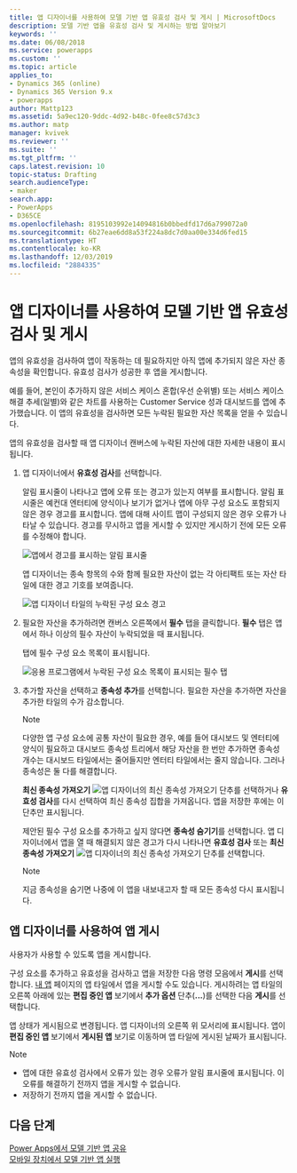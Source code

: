 ```yaml
---
title: 앱 디자이너를 사용하여 모델 기반 앱 유효성 검사 및 게시 | MicrosoftDocs
description: 모델 기반 앱을 유효성 검사 및 게시하는 방법 알아보기
keywords: ''
ms.date: 06/08/2018
ms.service: powerapps
ms.custom: ''
ms.topic: article
applies_to:
- Dynamics 365 (online)
- Dynamics 365 Version 9.x
- powerapps
author: Mattp123
ms.assetid: 5a9ec120-9ddc-4d92-b48c-0fee8c57d3c3
ms.author: matp
manager: kvivek
ms.reviewer: ''
ms.suite: ''
ms.tgt_pltfrm: ''
caps.latest.revision: 10
topic-status: Drafting
search.audienceType:
- maker
search.app:
- PowerApps
- D365CE
ms.openlocfilehash: 8195103992e14094816b0bbedfd17d6a799072a0
ms.sourcegitcommit: 6b27eae6dd8a53f224a8dc7d0aa00e334d6fed15
ms.translationtype: HT
ms.contentlocale: ko-KR
ms.lasthandoff: 12/03/2019
ms.locfileid: "2884335"
---
```

# <a name="validate-and-publish-a-model-driven-app-using-the-app-designer"></a>앱 디자이너를 사용하여 모델 기반 앱 유효성 검사 및 게시

앱의 유효성을 검사하여 앱이 작동하는 데 필요하지만 아직 앱에 추가되지 않은 자산 종속성을 확인합니다. 유효성 검사가 성공한 후 앱을 게시합니다. 
  
예를 들어, 본인이 추가하지 않은 서비스 케이스 혼합(우선 순위별) 또는 서비스 케이스 해결 추세(일별)와 같은 차트를 사용하는 Customer Service 성과 대시보드를 앱에 추가했습니다. 이 앱의 유효성을 검사하면 모든 누락된 필요한 자산 목록을 얻을 수 있습니다.  
  
앱의 유효성을 검사할 때 앱 디자이너 캔버스에 누락된 자산에 대한 자세한 내용이 표시됩니다.  
  
1.  앱 디자이너에서 **유효성 검사**를 선택합니다.  
  
     알림 표시줄이 나타나고 앱에 오류 또는 경고가 있는지 여부를 표시합니다. 알림 표시줄은 예컨대 엔터티에 양식이나 보기가 없거나 앱에 아무 구성 요소도 포함되지 않은 경우 경고를 표시합니다. 앱에 대해 사이트 맵이 구성되지 않은 경우 오류가 나타날 수 있습니다. 경고를 무시하고 앱을 게시할 수 있지만 게시하기 전에 모든 오류를 수정해야 합니다.  
  
     ![앱에서 경고를 표시하는 알림 표시줄](media/app-designer-warning-notification.png "앱에서 경고를 표시하는 알림 표시줄")  
  
     앱 디자이너는 종속 항목의 수와 함께 필요한 자산이 없는 각 아티팩트 또는 자산 타일에 대한 경고 기호를 보여줍니다.  
  
     ![앱 디자이너 타일의 누락된 구성 요소 경고](media/warning--button-on-app-designer-tile.png "앱 디자이너 타일의 누락된 구성 요소 경고")  
  
2.  필요한 자산을 추가하려면 캔버스 오른쪽에서 **필수** 탭을 클릭합니다. **필수** 탭은 앱에서 하나 이상의 필수 자산이 누락되었을 때 표시됩니다.  
  
     탭에 필수 구성 요소 목록이 표시됩니다.  
  
     ![응용 프로그램에서 누락된 구성 요소 목록이 표시되는 필수 탭](media/app-designer-required-components-tab.png "응용 프로그램에서 누락된 구성 요소 목록이 표시되는 필수 탭")  
  
3.  추가할 자산을 선택하고 **종속성 추가**를 선택합니다. 필요한 자산을 추가하면 자산을 추가한 타일의 수가 감소합니다.  
  
    > [!NOTE]
    >  다양한 앱 구성 요소에 공통 자산이 필요한 경우, 예를 들어 대시보드 및 엔터티에 양식이 필요하고 대시보드 종속성 트리에서 해당 자산을 한 번만 추가하면 종속성 개수는 대시보드 타일에서는 줄어들지만 엔터티 타일에서는 줄지 않습니다. 그러나 종속성은 둘 다를 해결합니다.  
    >   
    >  **최신 종속성 가져오기** ![앱 디자이너의 최신 종속성 가져오기 단추](media/app-designer-get-latest-dependencies.png "앱 디자이너에서 최신 종속성 가져오기 단추")를 선택하거나 **유효성 검사**를 다시 선택하여 최신 종속성 집합을 가져옵니다. 앱을 저장한 후에는 이 단추만 표시됩니다.  
  
     제안된 필수 구성 요소를 추가하고 싶지 않다면 **종속성 숨기기**를 선택합니다. 앱 디자이너에서 앱을 열 때 해결되지 않은 경고가 다시 나타나면 **유효성 검사** 또는 **최신 종속성 가져오기** ![앱 디자이너의 최신 종속성 가져오기 단추](media/app-designer-get-latest-dependencies.png "앱 디자이너에서 최신 종속성 가져오기 단추")를 선택합니다.  
  
    > [!NOTE]
    >  지금 종속성을 숨기면 나중에 이 앱을 내보내고자 할 때 모든 종속성 다시 표시됩니다.  
  
## <a name="publish-an-app-using-the-app-designer"></a>앱 디자이너를 사용하여 앱 게시

사용자가 사용할 수 있도록 앱을 게시합니다.  
  
 구성 요소를 추가하고 유효성을 검사하고 앱을 저장한 다음 명령 모음에서 **게시**를 선택합니다. [내 앱](advanced-navigation.md#apps) 페이지의 앱 타일에서 앱을 게시할 수도 있습니다. 게시하려는 앱 타일의 오른쪽 아래에 있는 **편집 중인 앱** 보기에서 **추가 옵션** 단추(**...**)를 선택한 다음 **게시**를 선택합니다.  
  
 앱 상태가 게시됨으로 변경됩니다. 앱 디자이너의 오른쪽 위 모서리에 표시됩니다. 앱이 **편집 중인 앱** 보기에서 **게시된 앱** 보기로 이동하며 앱 타일에 게시된 날짜가 표시됩니다.  
  
> [!NOTE]
> - 앱에 대한 유효성 검사에서 오류가 있는 경우 오류가 알림 표시줄에 표시됩니다. 이 오류를 해결하기 전까지 앱을 게시할 수 없습니다.  
> - 저장하기 전까지 앱을 게시할 수 없습니다.  

## <a name="next-steps"></a>다음 단계  
[Power Apps에서 모델 기반 앱 공유](https://docs.microsoft.com/powerapps/maker/model-driven-apps/share-model-driven-app) <br/>
 [모바일 장치에서 모델 기반 앱 실행](https://docs.microsoft.com/powerapps/user/run-app-client-model-driven)   
 
